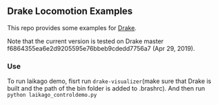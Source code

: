 ## Drake Locomotion Examples

This repo provides some examples for [Drake](https://drake.mit.edu/).

Note that the current version is tested on Drake master f6864355ea6e2d9205595e76bbeb9cdedd7756a7 (Apr 29, 2019).


### Use

To run laikago demo, fisrt run `drake-visualizer`(make sure that Drake is built and the path of the bin folder is added to .brashrc).
And then run `python laikago_controldemo.py`